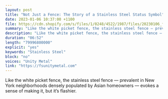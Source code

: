 ```yaml
---
layout: post
title: "Not Just a Fence: The Story of a Stainless Steel Status Symbol"
date: 2023-01-06 10:37:00 +1100
file: https://cdn.shopify.com/s/files/1/0248/4522/1987/files/20230106_fsun_1.mp3?v=1673358880
summary: "Like the white picket fence, the stainless steel fence — prevalent in New York neighborhoods densely populated by Asian homeowners — evokes a sense of making it, but it’s flashier."
description: "Like the white picket fence, the stainless steel fence — prevalent in New York neighborhoods densely populated by Asian homeowners — evokes a sense of making it, but it’s flashier."
duration: "06:52"
length: "79996800000"
explicit: "yes"
keywords: "Stainless Steel"
block: "no"
voices: "Unity Metal"
link: "https://fsunitymetal.com"
---
```


Like the white picket fence, the stainless steel fence — prevalent in New York neighborhoods densely populated by Asian homeowners — evokes a sense of making it, but it’s flashier.

